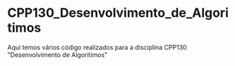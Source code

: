 # CPP130_Desenvolvimento_de_Algoritimos

Aqui temos vários código realizados para a disciplina CPP130 "Desenvolvimento de Algoritimos"
